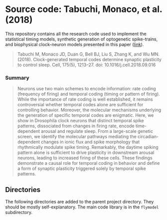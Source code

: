 # Source code: Tabuchi, Monaco, et al. (2018)

This repository contains all the research code used to implement
the statistical timing models, synthetic generation of optogenetic
spike-trains, and biophysical clock-neuron models presented in this paper
([link](https://doi.org/10.1016/j.cell.2018.09.016)).

> Tabuchi M, Monaco JD, Duan G, Bell BJ, Liu S, Zhang K, and Wu MN. (2018).
> Clock-generated temporal codes determine synaptic plasticity to control sleep.
> Cell, 175(5), 1213–27. doi: 10.1016/j.cell.2018.09.016

### Summary

> Neurons use two main schemes to encode information: rate coding (frequency of
> firing) and temporal coding (timing or pattern of firing). While the importance
> of rate coding is well established, it remains controversial whether temporal
> codes alone are sufficient for controlling behavior. Moreover, the molecular
> mechanisms underlying the generation of specific temporal codes are enigmatic.
> Here, we show in Drosophila clock neurons that distinct temporal spike patterns,
> dissociated from changes in firing rate, encode time-dependent arousal and
> regulate sleep. From a large-scale genetic screen, we identify the molecular
> pathways mediating the circadian-dependent changes in ionic flux and spike
> morphology that rhythmically modulate spike timing. Remarkably, the daytime
> spiking pattern alone is sufficient to drive plasticity in downstream arousal
> neurons, leading to increased firing of these cells. These findings demonstrate
> a causal role for temporal coding in behavior and define a form of synaptic
> plasticity triggered solely by temporal spike patterns.

## Directories

The following directories are added to the parent project directory. They
should be mostly self-explanatory. The main code library is in the `flymodel`
subdirectory.

